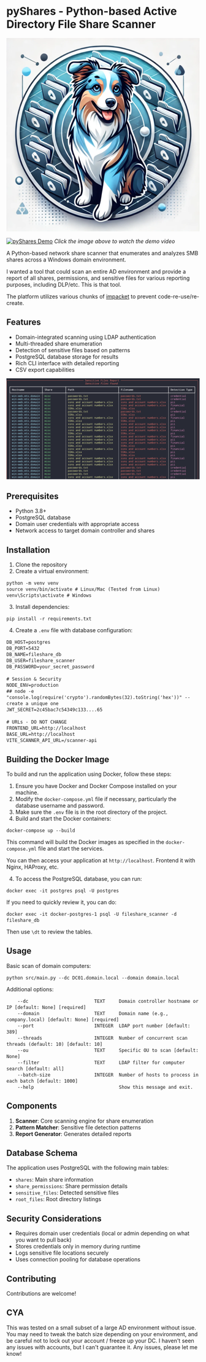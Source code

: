# pyShares - Python-based Active Directory File Share Scanner

![pyShares](img/pyShares.webp)

[![pyShares Demo](https://i9.ytimg.com/vi/Co3mxy3Nk4o/mqdefault.jpg?sqp=CMz5zLoG-oaymwEmCMACELQB8quKqQMa8AEB-AH-CYAC0AWKAgwIABABGBcgWyhyMA8=&rs=AOn4CLAA781M2oY5jafOxhrcICu2GWC4uw)](https://youtu.be/Co3mxy3Nk4o)
*Click the image above to watch the demo video*

A Python-based network share scanner that enumerates and analyzes SMB shares across a Windows domain environment.

I wanted a tool that could scan an entire AD environment and provide a report of all shares, permissions, and sensitive files for various reporting purposes, including DLP/etc. This is that tool.

The platform utilizes various chunks of [impacket](https://github.com/fortra/impacket) to prevent code-re-use/re-create. 

## Features

- Domain-integrated scanning using LDAP authentication
- Multi-threaded share enumeration
- Detection of sensitive files based on patterns
- PostgreSQL database storage for results
- Rich CLI interface with detailed reporting
- CSV export capabilities

![Sensitive Files Report](img/sensitive_files_report.png)

## Prerequisites

- Python 3.8+
- PostgreSQL database
- Domain user credentials with appropriate access
- Network access to target domain controller and shares

## Installation

1. Clone the repository
2. Create a virtual environment:

```
python -m venv venv
source venv/bin/activate # Linux/Mac (Tested from Linux)
venv\Scripts\activate # Windows
```

3. Install dependencies:

```
pip install -r requirements.txt
```

4. Create a `.env` file with database configuration:

```
DB_HOST=postgres
DB_PORT=5432
DB_NAME=fileshare_db
DB_USER=fileshare_scanner
DB_PASSWORD=your_secret_password

# Session & Security
NODE_ENV=production
## node -e "console.log(require('crypto').randomBytes(32).toString('hex'))" -- create a unique one
JWT_SECRET=2c45bac7c54349c133....65

# URLs - DO NOT CHANGE
FRONTEND_URL=http://localhost
BASE_URL=http://localhost
VITE_SCANNER_API_URL=/scanner-api
```

## Building the Docker Image

To build and run the application using Docker, follow these steps:

1. Ensure you have Docker and Docker Compose installed on your machine.
2. Modify the `docker-compose.yml` file if necessary, particularly the database username and password.
3. Make sure the `.env` file is in the root directory of the project.
4. Build and start the Docker containers:

```
docker-compose up --build
```

This command will build the Docker images as specified in the `docker-compose.yml` file and start the services.

You can then access your application at `http://localhost`. Frontend it with Nginx, HAProxy, etc. 

4. To access the PostgreSQL database, you can run:

```
docker exec -it postgres psql -U postgres
```

If you need to quickly review it, you can do:

```
docker exec -it docker-postgres-1 psql -U fileshare_scanner -d fileshare_db
```

Then use `\dt` to review the tables.

## Usage

Basic scan of domain computers:

```
python src/main.py --dc DC01.domain.local --domain domain.local
```

Additional options:
```
    --dc                        TEXT     Domain controller hostname or IP [default: None] [required]
    --domain                    TEXT     Domain name (e.g., company.local) [default: None] [required]
    --port                      INTEGER  LDAP port number [default: 389]
    --threads                   INTEGER  Number of concurrent scan threads (default: 10) [default: 10] 
    --ou                        TEXT     Specific OU to scan [default: None]
    --filter                    TEXT     LDAP filter for computer search [default: all]
    --batch-size                INTEGER  Number of hosts to process in each batch [default: 1000]
    --help                               Show this message and exit.
```

## Components

1. **Scanner**: Core scanning engine for share enumeration
2. **Pattern Matcher**: Sensitive file detection patterns
3. **Report Generator**: Generates detailed reports

## Database Schema

The application uses PostgreSQL with the following main tables:
- `shares`: Main share information
- `share_permissions`: Share permission details
- `sensitive_files`: Detected sensitive files
- `root_files`: Root directory listings

## Security Considerations

- Requires domain user credentials (local or admin depending on what you want to pull back)
- Stores credentials only in memory during runtime
- Logs sensitive file locations securely
- Uses connection pooling for database operations

## Contributing

Contributions are welcome!

## CYA

This was tested on a small subset of a large AD environment without issue. You may need to tweak the batch size depending on your environment, and be careful not to lock out your account / freeze up your DC. I haven't seen any issues with accounts, but I can't guarantee it. Any issues, please let me know!